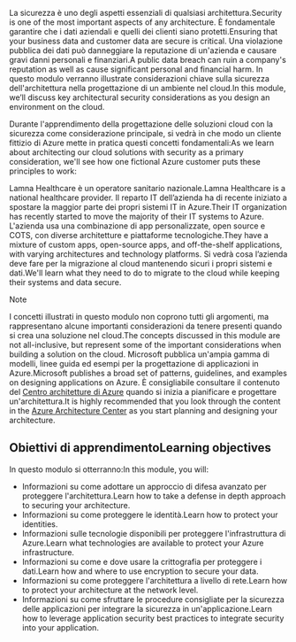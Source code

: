 <span data-ttu-id="8fc8d-101">La sicurezza è uno degli aspetti essenziali di qualsiasi architettura.</span><span class="sxs-lookup"><span data-stu-id="8fc8d-101">Security is one of the most important aspects of any architecture.</span></span> <span data-ttu-id="8fc8d-102">È fondamentale garantire che i dati aziendali e quelli dei clienti siano protetti.</span><span class="sxs-lookup"><span data-stu-id="8fc8d-102">Ensuring that your business data and customer data are secure is critical.</span></span> <span data-ttu-id="8fc8d-103">Una violazione pubblica dei dati può danneggiare la reputazione di un'azienda e causare gravi danni personali e finanziari.</span><span class="sxs-lookup"><span data-stu-id="8fc8d-103">A public data breach can ruin a company's reputation as well as cause significant personal and financial harm.</span></span> <span data-ttu-id="8fc8d-104">In questo modulo verranno illustrate considerazioni chiave sulla sicurezza dell'architettura nella progettazione di un ambiente nel cloud.</span><span class="sxs-lookup"><span data-stu-id="8fc8d-104">In this module, we’ll discuss key architectural security considerations as you design an environment on the cloud.</span></span>

<span data-ttu-id="8fc8d-105">Durante l'apprendimento della progettazione delle soluzioni cloud con la sicurezza come considerazione principale, si vedrà in che modo un cliente fittizio di Azure mette in pratica questi concetti fondamentali:</span><span class="sxs-lookup"><span data-stu-id="8fc8d-105">As we learn about architecting our cloud solutions with security as a primary consideration, we'll see how one fictional Azure customer puts these principles to work:</span></span>

<span data-ttu-id="8fc8d-106">Lamna Healthcare è un operatore sanitario nazionale.</span><span class="sxs-lookup"><span data-stu-id="8fc8d-106">Lamna Healthcare is a national healthcare provider.</span></span> <span data-ttu-id="8fc8d-107">Il reparto IT dell’azienda ha di recente iniziato a spostare la maggior parte dei propri sistemi IT in Azure.</span><span class="sxs-lookup"><span data-stu-id="8fc8d-107">Their IT organization has recently started to move the majority of their IT systems to Azure.</span></span> <span data-ttu-id="8fc8d-108">L'azienda usa una combinazione di app personalizzate, open source e COTS, con diverse architetture e piattaforme tecnologiche.</span><span class="sxs-lookup"><span data-stu-id="8fc8d-108">They have a mixture of custom apps, open-source apps, and off-the-shelf applications, with varying architectures and technology platforms.</span></span> <span data-ttu-id="8fc8d-109">Si vedrà cosa l’azienda deve fare per la migrazione al cloud mantenendo sicuri i propri sistemi e dati.</span><span class="sxs-lookup"><span data-stu-id="8fc8d-109">We'll learn what they need to do to migrate to the cloud while keeping their systems and data secure.</span></span>

> [!NOTE]
> <span data-ttu-id="8fc8d-110">I concetti illustrati in questo modulo non coprono tutti gli argomenti, ma rappresentano alcune importanti considerazioni da tenere presenti quando si crea una soluzione nel cloud.</span><span class="sxs-lookup"><span data-stu-id="8fc8d-110">The concepts discussed in this module are not all-inclusive, but represent some of the important considerations when building a solution on the cloud.</span></span> <span data-ttu-id="8fc8d-111">Microsoft pubblica un'ampia gamma di modelli, linee guida ed esempi per la progettazione di applicazioni in Azure.</span><span class="sxs-lookup"><span data-stu-id="8fc8d-111">Microsoft publishes a broad set of patterns, guidelines, and examples on designing applications on Azure.</span></span> <span data-ttu-id="8fc8d-112">È consigliabile consultare il contenuto del [Centro architetture di Azure](https://docs.microsoft.com/azure/architecture/) quando si inizia a pianificare e progettare un'architettura.</span><span class="sxs-lookup"><span data-stu-id="8fc8d-112">It is highly recommended that you look through the content in the [Azure Architecture Center](https://docs.microsoft.com/azure/architecture/) as you start planning and designing your architecture.</span></span>

## <a name="learning-objectives"></a><span data-ttu-id="8fc8d-113">Obiettivi di apprendimento</span><span class="sxs-lookup"><span data-stu-id="8fc8d-113">Learning objectives</span></span>

<span data-ttu-id="8fc8d-114">In questo modulo si otterranno:</span><span class="sxs-lookup"><span data-stu-id="8fc8d-114">In this module, you will:</span></span>

- <span data-ttu-id="8fc8d-115">Informazioni su come adottare un approccio di difesa avanzato per proteggere l'architettura.</span><span class="sxs-lookup"><span data-stu-id="8fc8d-115">Learn how to take a defense in depth approach to securing your architecture.</span></span>
- <span data-ttu-id="8fc8d-116">Informazioni su come proteggere le identità.</span><span class="sxs-lookup"><span data-stu-id="8fc8d-116">Learn how to protect your identities.</span></span>
- <span data-ttu-id="8fc8d-117">Informazioni sulle tecnologie disponibili per proteggere l'infrastruttura di Azure.</span><span class="sxs-lookup"><span data-stu-id="8fc8d-117">Learn what technologies are available to protect your Azure infrastructure.</span></span>
- <span data-ttu-id="8fc8d-118">Informazioni su come e dove usare la crittografia per proteggere i dati.</span><span class="sxs-lookup"><span data-stu-id="8fc8d-118">Learn how and where to use encryption to secure your data.</span></span>
- <span data-ttu-id="8fc8d-119">Informazioni su come proteggere l'architettura a livello di rete.</span><span class="sxs-lookup"><span data-stu-id="8fc8d-119">Learn how to protect your architecture at the network level.</span></span>
- <span data-ttu-id="8fc8d-120">Informazioni su come sfruttare le procedure consigliate per la sicurezza delle applicazioni per integrare la sicurezza in un'applicazione.</span><span class="sxs-lookup"><span data-stu-id="8fc8d-120">Learn how to leverage application security best practices to integrate security into your application.</span></span>